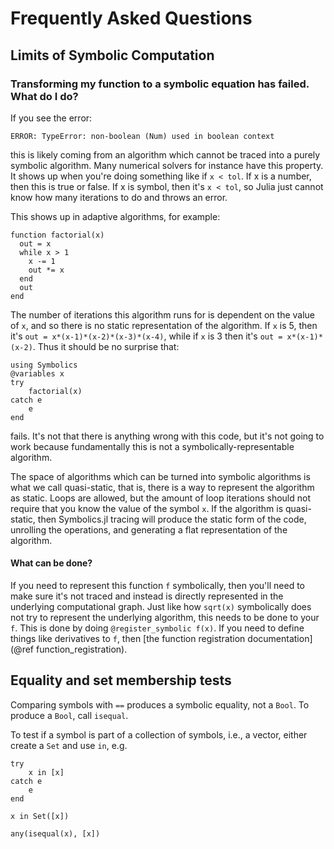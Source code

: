 # Frequently Asked Questions

## Limits of Symbolic Computation

### Transforming my function to a symbolic equation has failed. What do I do?

If you see the error:

```
ERROR: TypeError: non-boolean (Num) used in boolean context
```

this is likely coming from an algorithm which cannot be traced into a purely
symbolic algorithm. Many numerical solvers for instance have this property. It
shows up when you're doing something like if `x < tol`. If x is a number, then
this is true or false. If x is symbol, then it's `x < tol`, so Julia just cannot
know how many iterations to do and throws an error.

This shows up in adaptive algorithms, for example:

```@example faq
function factorial(x)
  out = x
  while x > 1
    x -= 1
    out *= x
  end
  out
end
```

The number of iterations this algorithm runs for is dependent on the value of
`x`, and so there is no static representation of the algorithm. If `x` is 5,
then it's `out = x*(x-1)*(x-2)*(x-3)*(x-4)`, while if `x` is 3 then it's
`out = x*(x-1)*(x-2)`. Thus it should be no surprise that:

```@example faq
using Symbolics
@variables x
try
    factorial(x)
catch e
    e
end
```

fails. It's not that there is anything wrong with this code, but it's not going
to work because fundamentally this is not a symbolically-representable algorithm.

The space of algorithms which can be turned into symbolic algorithms is what we
call quasi-static, that is, there is a way to represent the algorithm as static.
Loops are allowed, but the amount of loop iterations should not require that you
know the value of the symbol `x`. If the algorithm is quasi-static, then Symbolics.jl
tracing will produce the static form of the code, unrolling the operations, and
generating a flat representation of the algorithm.

#### What can be done?

If you need to represent this function `f` symbolically, then you'll need to make
sure it's not traced and instead is directly represented in the underlying
computational graph. Just like how `sqrt(x)` symbolically does not try to
represent the underlying algorithm, this needs to be done to your `f`. This is
done by doing `@register_symbolic f(x)`. If you need to define things like derivatives to
`f`, then [the function registration documentation](@ref function_registration).

## Equality and set membership tests
Comparing symbols with `==` produces a symbolic equality, not a `Bool`. To produce a `Bool`, call `isequal`.

To test if a symbol is part of a collection of symbols, i.e., a vector, either create a `Set` and use `in`, e.g.
```@example faq
try 
    x in [x]
catch e
    e
end
```
```@example faq
x in Set([x])
```
```@example faq
any(isequal(x), [x])
```

